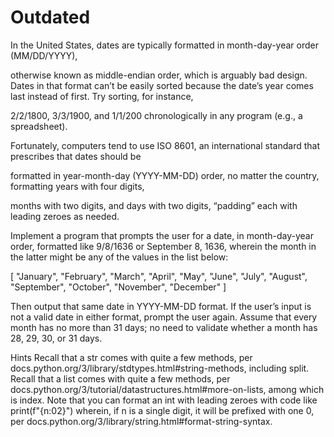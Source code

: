# Outdated

In the United States, dates are typically formatted in month-day-year order (MM/DD/YYYY),

otherwise known as middle-endian order, which is arguably bad design. Dates in that format can’t
be easily sorted because the date’s year comes last instead of first. Try sorting, for instance, 

2/2/1800, 3/3/1900, and 1/1/200 chronologically in any program (e.g., a spreadsheet).


Fortunately, computers tend to use ISO 8601, an international standard that prescribes that dates should be

formatted in year-month-day (YYYY-MM-DD) order, no matter the country, formatting years with four digits,

months with two digits, and days with two digits, “padding” each with leading zeroes as needed.

 
Implement a program that prompts the user for a date, in month-day-year order, formatted like 9/8/1636 or September 8, 1636, 
wherein the month in the latter might be any of the values in the list below:

[ "January", "February", "March", "April", "May", "June", "July", "August", "September", "October", "November", "December" ]

Then output that same date in YYYY-MM-DD format. If the user’s input is not a valid date in either format, prompt the user again. Assume that every month has no more than 31 days; no need to validate whether a month has 28, 29, 30, or 31 days.

Hints
Recall that a str comes with quite a few methods, per docs.python.org/3/library/stdtypes.html#string-methods, including split.
Recall that a list comes with quite a few methods, per docs.python.org/3/tutorial/datastructures.html#more-on-lists, among which is index.
Note that you can format an int with leading zeroes with code like
print(f"{n:02}")
wherein, if n is a single digit, it will be prefixed with one 0, per docs.python.org/3/library/string.html#format-string-syntax.
